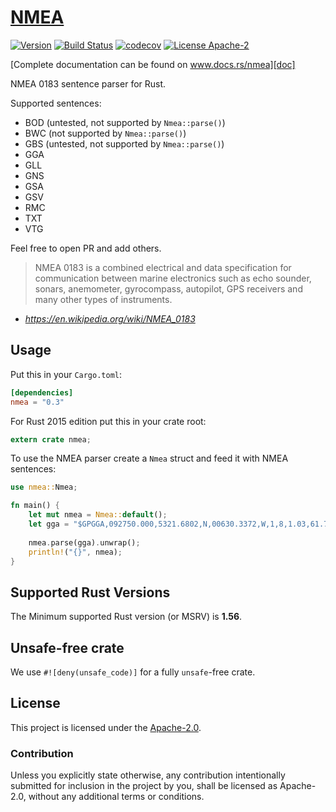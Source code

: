 # [NMEA][doc]

[![Version](https://img.shields.io/crates/v/nmea.svg)](https://crates.io/crates/nmea)
[![Build Status](https://github.com/AeroRust/nmea/workflows/CI/badge.svg)](https://github.com/AeroRust/nmea/actions?query=workflow%3ACI+branch%3Amaster)
[![codecov](https://codecov.io/gh/AeroRust/nmea/branch/master/graph/badge.svg)](https://codecov.io/gh/AeroRust/nmea)
[![License Apache-2](https://img.shields.io/crates/l/nmea.svg)](./LICENSE-APACHE)

[Complete documentation can be found on www.docs.rs/nmea][doc]

NMEA 0183 sentence parser for Rust. 

Supported sentences:
- BOD (untested, not supported by `Nmea::parse()`)
- BWC (not supported by `Nmea::parse()`)
- GBS (untested, not supported by `Nmea::parse()`)
- GGA
- GLL
- GNS
- GSA
- GSV
- RMC
- TXT
- VTG

Feel free to open PR and add others.

> NMEA 0183 is a combined electrical and data specification for communication
> between marine electronics such as echo sounder, sonars, anemometer,
> gyrocompass, autopilot, GPS receivers and many other types of instruments.
>
- _https://en.wikipedia.org/wiki/NMEA_0183_


[doc]: https://docs.rs/nmea

## Usage

Put this in your `Cargo.toml`:

```toml
[dependencies]
nmea = "0.3"
```

For Rust 2015 edition put this in your crate root:

```rust
extern crate nmea;
```

To use the NMEA parser create a `Nmea` struct and feed it with NMEA sentences:

```rust
use nmea::Nmea;

fn main() {
    let mut nmea = Nmea::default();
    let gga = "$GPGGA,092750.000,5321.6802,N,00630.3372,W,1,8,1.03,61.7,M,55.2,M,,*76";
    
    nmea.parse(gga).unwrap();
    println!("{}", nmea);
}
```

## Supported Rust Versions

The Minimum supported Rust version (or MSRV) is **1.56**.

## Unsafe-free crate

We use `#![deny(unsafe_code)]` for a fully `unsafe`-free crate.

## License

This project is licensed under the [Apache-2.0](./LICENSE.txt).

### Contribution

Unless you explicitly state otherwise, any contribution intentionally submitted
for inclusion in the project by you, shall be licensed as Apache-2.0,
without any additional terms or conditions.
